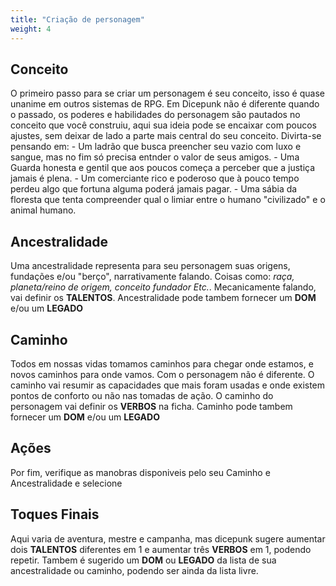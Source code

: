 ```yaml
---
title: "Criação de personagem"
weight: 4
---
```


## Conceito
O primeiro passo para se criar um personagem é seu conceito, isso é quase unanime em outros sistemas de RPG. Em Dicepunk não é diferente quando o passado, os poderes e habilidades do personagem são pautados no conceito que você construiu, aqui sua ideia pode se encaixar com poucos ajustes, sem deixar de lado a parte mais central do seu conceito. Divirta-se pensando em:
    - Um ladrão que busca preencher seu vazio com luxo e sangue, mas no fim só precisa entnder o valor de seus amigos.
    - Uma Guarda honesta e gentil que aos poucos começa a perceber que a justiça jamais é plena.
    - Um comerciante rico e poderoso que à pouco tempo perdeu algo que fortuna alguma poderá jamais pagar.
    - Uma sábia da floresta que tenta compreender qual o limiar entre o humano "civilizado" e o animal humano.
    
## Ancestralidade
Uma ancestralidade representa para seu personagem suas origens, fundações e/ou "berço", narrativamente falando. Coisas como: *raça, planeta/reino de origem, conceito fundador Etc.*. Mecanicamente falando, vai definir os **TALENTOS**. Ancestralidade pode tambem fornecer um **DOM** e/ou um **LEGADO**

## Caminho
Todos em nossas vidas tomamos caminhos para chegar onde estamos, e novos caminhos para onde vamos. Com o personagem não é diferente. O caminho vai resumir as capacidades que mais foram usadas e onde existem pontos de conforto ou não nas tomadas de ação. O caminho do personagem vai definir os **VERBOS** na ficha. Caminho pode tambem fornecer um **DOM** e/ou um **LEGADO**

## Ações
Por fim, verifique as manobras disponiveis pelo seu Caminho e Ancestralidade e selecione

## Toques Finais
Aqui varia de aventura, mestre e campanha, mas dicepunk sugere aumentar dois **TALENTOS** diferentes em 1 e aumentar três **VERBOS** em 1, podendo repetir. Tambem é sugerido um **DOM** ou **LEGADO** da lista de sua ancestralidade ou caminho, podendo ser ainda da lista livre.